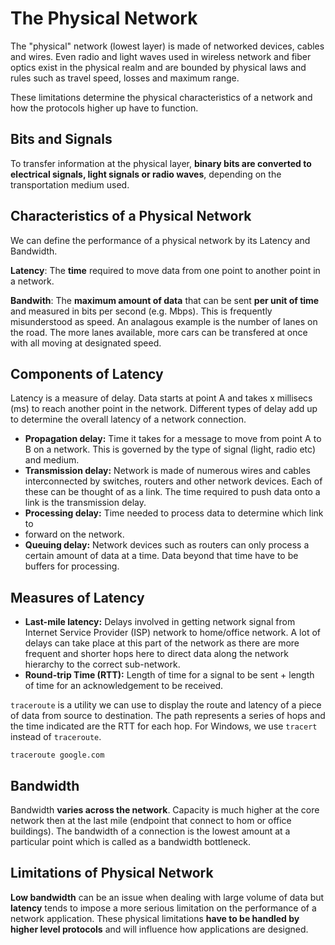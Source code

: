 # The Physical Network

The "physical" network (lowest layer) is made of networked devices, cables
and wires. Even radio and light waves used in wireless network and fiber optics
exist in the physical realm and are bounded by physical laws and rules such
as travel speed, losses and maximum range. 

These limitations determine the physical characteristics of a network and
how the protocols higher up have to function.

## Bits and Signals
To transfer information at the physical layer, **binary bits are converted
to electrical signals, light signals or radio waves**, depending on the
transportation medium used.

## Characteristics of a Physical Network
We can define the performance of a physical network by its Latency and Bandwidth.

**Latency**: The **time** required to move data from one point to another point
             in a network.
             
**Bandwith**: The **maximum amount of data** that can be sent **per unit of time** 
              and measured in bits per second (e.g. Mbps). This is frequently 
              misunderstood as speed. An analagous example is the number of
              lanes on the road. The more lanes available, more cars can be
              transfered at once with all moving at designated speed.
              
## Components of Latency
Latency is a measure of delay. Data starts at point A and takes x millisecs (ms)
to reach another point in the network. Different types of delay add up to
determine the overall latency of a network connection.

- **Propagation delay:** Time it takes for a message to move from point A to B 
  on a network. This is governed by the type of signal (light, radio etc) and 
  medium.
- **Transmission delay:** Network is made of numerous wires and cables
  interconnected by switches, routers and other network devices. Each of these
  can be thought of as a link. The time required to push data onto a link is 
  the transmission delay.
- **Processing delay:** Time needed to process data to determine which link to 
- forward on the network.
- **Queuing delay:** Network devices such as routers can only process a certain
  amount of data at a time. Data beyond that time have to be buffers for 
  processing.
  
## Measures of Latency
- **Last-mile latency:** Delays involved in getting network signal from Internet
  Service Provider (ISP) network to home/office network. A lot of delays can
  take place at this part of the network as there are more frequent and shorter
  hops here to direct data along the network hierarchy to the correct
  sub-network.
- **Round-trip Time (RTT):** Length of time for a signal to be sent + length of
  time for an acknowledgement to be received.

`traceroute` is a utility we can use to display the route and latency of a piece
of data from source to destination. The path represents a series of hops and 
the time indicated are the RTT for each hop. For Windows, we use `tracert`
instead of `traceroute`.
```terminal
traceroute google.com
```

## Bandwidth
Bandwidth **varies across the network**. Capacity is much higher at the core
network then at the last mile (endpoint that connect to hom or office buildings).
The bandwidth of a connection is the lowest amount at a particular point which
is called as a bandwidth bottleneck. 

## Limitations of Physical Network
**Low bandwidth** can be an issue when dealing with large volume of data but
**latency** tends to impose a more serious limitation on the performance of a
network application. These physical limitations **have to be handled by higher
level protocols** and will influence how applications are designed.